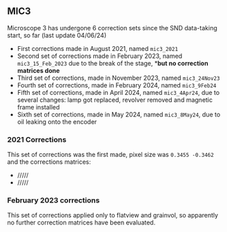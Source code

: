 ## MIC3
Microscope 3 has undergone 6 correction sets since the SND data-taking start, so far (last update 04/06/24)
- First corrections made in August 2021, named `mic3_2021`
- Second set of corrections made in February 2023, named `mic3_15_Feb_2023` due to the break of the stage, ***but no correction matrices done**
- Third set of corrections, made in November 2023, named `mic3_24Nov23`
- Fourth set of corrections, made in February 2024, named `mic3_9Feb24`
- Fifth set of corrections, made in April 2024, named `mic3_4Apr24`, due to several changes: lamp got replaced, revolver removed and magnetic frame installed
- Sixth set of corrections, made in May 2024, named `mic3_8May24`, due to oil leaking onto the encoder

### 2021 Corrections
This set of corrections was the first made, pixel size was `0.3455 -0.3462` and the corrections matrices:
- /////
- /////

### February 2023 corrections
This set of corrections applied only to flatview and grainvol, so apparently no further correction matrices have been evaluated.

